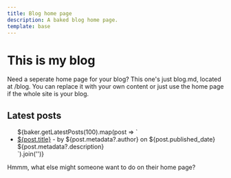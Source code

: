 ```yaml
---
title: Blog home page
description: A baked blog home page.
template: base
---
```


# This is my blog

Need a seperate home page for your blog? This one's just blog.md, located at /blog. You can replace it with your own content or just use the home page if the whole site is your blog.

<h2>Latest posts</h2>
<ul>
    ${baker.getLatestPosts(100).map(post => `   
    <li><a href="/blog/${post.slug}">${post.title}</a> - by ${post.metadata?.author} on ${post.published_date}<br>${post.metadata?.description}</li>
    `).join('')}
</ul>

Hmmm, what else might someone want to do on their home page?
